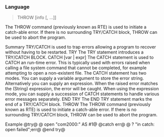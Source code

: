 ### Language

> THROW [info [, ...]]

The THROW command (previously known as RTE) is used to initiate a catch-able error. If there is no surrounding TRY/CATCH block, THROW can be used to abort the program.


Summary
TRY/CATCH is used to trap errors allowing a program to recover without having to be restarted.
TRY
The TRY statement introduces a TRY/CATCH BLOCK.
CATCH [var | expr]
The CATCH statement is used to CATCH an run-time error. This is typically used with errors raised when calling a file system command that cannot be completed, for example attempting to open a non-existent file.
The CATCH statement has two modes. You can supply a variable argument to store the error string. Alternatively you can supply an expression. When the raised error matches the (String) expression, the error will be caught.
When using the expression mode, you can supply a succession of CATCH statements to handle various error messages separately.
END TRY
The END TRY statement marks the end of a TRY/CATCH block.
THROW
The THROW command (previously known as RTE) is used to initiate a catch-able error. If there is no surrounding TRY/CATCH block, THROW can be used to abort the program.
 
Example
@try@
@ open "com2000:" AS #1@
@catch err@
@  ? "in catch: open failed";err@
@end try@

